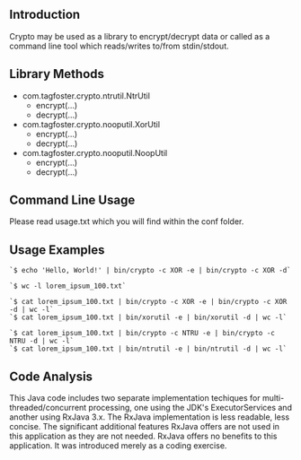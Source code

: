 ## Introduction
Crypto may be used as a library to encrypt/decrypt data or called as a command
line tool which reads/writes to/from stdin/stdout.

## Library Methods
* com.tagfoster.crypto.ntrutil.NtrUtil
  * encrypt(...)
  * decrypt(...)
* com.tagfoster.crypto.nooputil.XorUtil
  * encrypt(...)
  * decrypt(...)
* com.tagfoster.crypto.nooputil.NoopUtil
  * encrypt(...)
  * decrypt(...)

## Command Line Usage
Please read usage.txt which you will find within the conf folder.

## Usage Examples

    `$ echo 'Hello, World!' | bin/crypto -c XOR -e | bin/crypto -c XOR -d`

    `$ wc -l lorem_ipsum_100.txt`

    `$ cat lorem_ipsum_100.txt | bin/crypto -c XOR -e | bin/crypto -c XOR -d | wc -l`
    `$ cat lorem_ipsum_100.txt | bin/xorutil -e | bin/xorutil -d | wc -l`

    `$ cat lorem_ipsum_100.txt | bin/crypto -c NTRU -e | bin/crypto -c NTRU -d | wc -l`
    `$ cat lorem_ipsum_100.txt | bin/ntrutil -e | bin/ntrutil -d | wc -l`

## Code Analysis
This Java code includes two separate implementation techiques for
multi-threaded/concurrent processing, one using the JDK's ExecutorServices and
another using RxJava 3.x.  The RxJava implementation is less readable,
less concise.  The significant additional features RxJava offers are not used
in this application as they are not needed.  RxJava offers no benefits to this
application.  It was introduced merely as a coding exercise.
